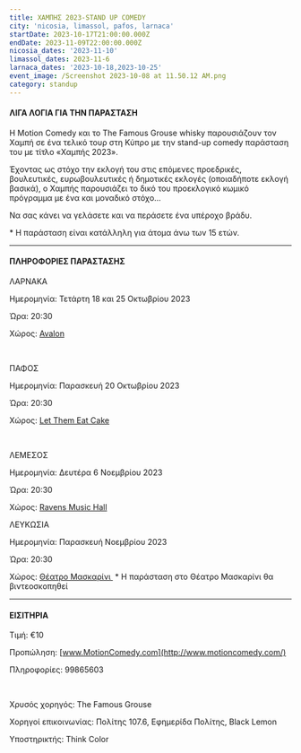```yaml
---
title: ΧΑΜΠΗΣ 2023-STAND UP COMEDY
city: 'nicosia, limassol, pafos, larnaca'
startDate: 2023-10-17T21:00:00.000Z
endDate: 2023-11-09T22:00:00.000Z
nicosia_dates: '2023-11-10'
limassol_dates: 2023-11-6
larnaca_dates: '2023-10-18,2023-10-25'
event_image: /Screenshot 2023-10-08 at 11.50.12 AM.png
category: standup
---
```


#### ΛΙΓΑ ΛΟΓΙΑ ΓΙΑ ΤΗΝ ΠΑΡΑΣΤΑΣΗ

Η Motion Comedy και το The Famous Grouse whisky παρουσιάζουν τον Χαμπή σε ένα τελικό τουρ στη Κύπρο με την stand-up comedy παράσταση του με τίτλο «Χαμπής 2023».

Έχοντας ως στόχο την εκλογή του στις επόμενες προεδρικές, βουλευτικές, ευρωβουλευτικές ή δημοτικές εκλογές (οποιαδήποτε εκλογή βασικά), ο Χαμπής παρουσιάζει το δικό του προεκλογικό κωμικό πρόγραμμα με ένα και μοναδικό στόχο…

Να σας κάνει να γελάσετε και να περάσετε ένα υπέροχο βράδυ.

\* Η παράσταση είναι κατάλληλη για άτομα άνω των 15 ετών.

***

#### ΠΛΗΡΟΦΟΡΙΕΣ ΠΑΡΑΣΤΑΣΗΣ

ΛΑΡΝΑΚΑ

Ημερομηνία: Τετάρτη 18 και 25 Οκτωβρίου 2023

Ώρα: 20:30

Χώρος: [Avalon](https://www.google.com/maps/place/Avalon+Live/@34.9120134,33.6342763,17z/data=!3m1!4b1!4m6!3m5!1s0x14e082a31f21b51b:0xd5e6b1049a2809b9!8m2!3d34.912009!4d33.6368512!16s%2Fg%2F11c514fj6z?entry=ttu)

​

ΠΑΦΟΣ

Ημερομηνία: Παρασκευή 20 Οκτωβρίου 2023

Ώρα: 20:30

Χώρος: [Let Them Eat Cake](https://www.google.com/maps/place/Let+Them+Eat+Cake/@34.7734618,32.4187041,17z/data=!3m1!4b1!4m6!3m5!1s0x14e706f3759cb63d:0x30cbb92fe2494b1b!8m2!3d34.7734574!4d32.421279!16s%2Fg%2F11c2kk9l7q?entry=ttu)

 

ΛΕΜΕΣΟΣ

Ημερομηνία: Δευτέρα 6 Νοεμβρίου 2023

Ώρα: 20:30

Χώρος:  [Ravens Music Hall](https://www.google.com/maps/place/Ravens+Music+Hall/@34.674914,33.0407646,17z/data=!3m1!4b1!4m6!3m5!1s0x14e733031361b6b7:0x4e9b0f40be781e08!8m2!3d34.6749096!4d33.0433395!16s%2Fg%2F11b5qw8dgn?entry=ttu)

ΛΕΥΚΩΣΙΑ

Ημερομηνία: Παρασκευή Νοεμβρίου 2023

Ώρα: 20:30

Χώρος:  [Θέατρο Μασκαρίνι ](https://www.google.com/maps/place/%CE%98%CE%AD%CE%B1%CF%84%CF%81%CE%BF+%CE%9C%CE%B1%CF%83%CE%BA%CE%B1%CF%81%CE%AF%CE%BD%CE%B9/@35.118677,33.3761871,17z/data=!3m1!4b1!4m6!3m5!1s0x14de190879b8036b:0xa61c1fbebbf53da8!8m2!3d35.1186726!4d33.378762!16s%2Fg%2F11jy3pmbk5?entry=ttu)
\* Η παράσταση στο Θέατρο Μασκαρίνι θα βιντεοσκοπηθεί

***

#### ΕΙΣΙΤΗΡΙΑ

Τιμή: €10

Προπώληση: [www.MotionComedy.com](http://www.motioncomedy.com/)

Πληροφορίες: 99865603 

 

Χρυσός χορηγός: The Famous Grouse

Χορηγοί επικοινωνίας: Πολίτης 107.6, Εφημερίδα Πολίτης, Black Lemon

Υποστηρικτής: Think Color
